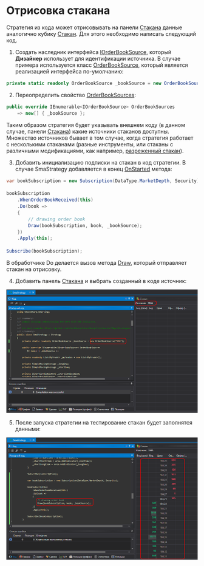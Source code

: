 # Отрисовка стакана

Стратегия из кода может отрисовывать на панели [Стакана](../../user_interface/components/order_book.md) данные аналогично кубику [Стакан](../using_visual_designer/elements/market_depths/order_book_panel.md). Для этого необходимо написать следующий код.

1. Создать наследник интерфейса [IOrderBookSource](xref:StockSharp.Algo.Strategies.IOrderBookSource), который **Дизайнер** использует для идентификации источника. В случае примера используется класс [OrderBookSource](xref:StockSharp.Algo.Strategies.OrderBookSource), который является реализацией интерфейса по-умолчанию:

```cs
private static readonly OrderBookSource _bookSource = new OrderBookSource("SMA");
```

2. Переопределить свойство [OrderBookSources](xref:StockSharp.Algo.Strategies.Strategy.OrderBookSources):

```cs
public override IEnumerable<IOrderBookSource> OrderBookSources
	=> new[] { _bookSource };
```

Таким образом стратегия будет указывать внешнем коду (в данном случае, панели [Стакана](../../user_interface/components/order_book.md)) какие источники стаканов доступны. Множество источников бывает в том случае, когда стратегия работает с несколькими стаканами (разные инструменты, или стаканы с различными модификациями, как например, [разреженный стакан](../using_visual_designer/elements/market_depths/sparse_order_book.md)).

3. Добавить инициализацию подписки на стакан в код стратегии. В случае SmaStrategy добавляется в конец [OnStarted](xref:StockSharp.Algo.Strategies.Strategy.OnStarted) метода:

```cs
var bookSubscription = new Subscription(DataType.MarketDepth, Security);
			
bookSubscription
	.WhenOrderBookReceived(this)
	.Do(book =>
	{
		// drawing order book
		Draw(bookSubscription, book, _bookSource);
	})
	.Apply(this);
			
Subscribe(bookSubscription);
```

В обработчике Do делается вызов метода [Draw](xref:StockSharp.Algo.Strategies.Strategy.Draw), который отправляет стакан на отрисовку.

4. Добавить панель [Стакана](../../user_interface/components/order_book.md) и выбрать созданный в коде источник:

  ![Designer_Source_Code_OrderBook_00](../../../../images/designer_source_code_orderbook_00.png)

5. После запуска стратегии на тестирование стакан будет заполнятся данными:

  ![Designer_Source_Code_OrderBook_01](../../../../images/designer_source_code_orderbook_01.png)